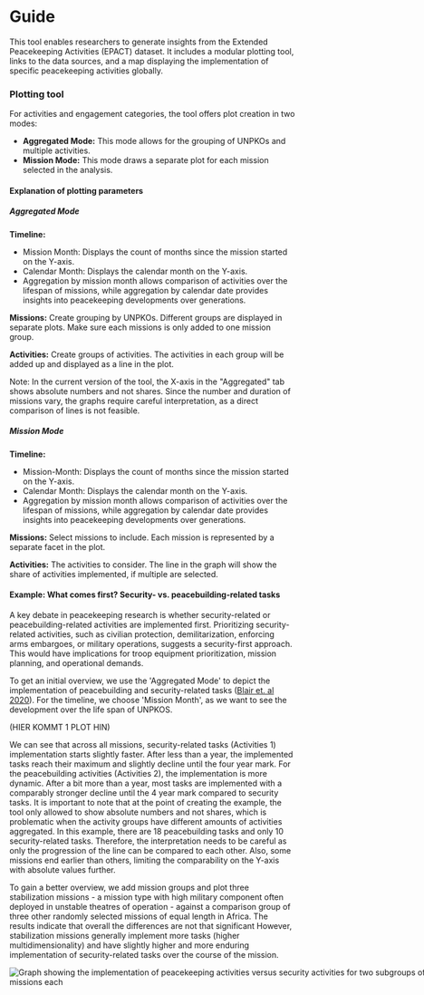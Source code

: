 # Guide

This tool enables researchers to generate insights from the Extended Peacekeeping Activities (EPACT) dataset. It includes a modular plotting tool, links to the data sources, and a map displaying the implementation of specific peacekeeping activities globally.

### Plotting tool

For activities and engagement categories, the tool offers plot creation in two modes:

- **Aggregated Mode:** This mode allows for the grouping of UNPKOs and multiple activities.
- **Mission Mode:** This mode draws a separate plot for each mission selected in the analysis.

#### Explanation of plotting parameters

##### Aggregated Mode

**Timeline:**
- Mission Month: Displays the count of months since the mission started on the Y-axis.
- Calendar Month: Displays the calendar month on the Y-axis.
- Aggregation by mission month allows comparison of activities over the lifespan of missions, while aggregation by calendar date provides insights into peacekeeping developments over generations.

**Missions:** Create grouping by UNPKOs. Different groups are displayed in separate plots. Make sure each missions is only added to one mission group.

**Activities:** Create groups of activities. The activities in each group will be added up and displayed as a line in the plot.

Note: In the current version of the tool, the X-axis in the "Aggregated" tab shows absolute numbers and not shares. Since the number and duration of missions vary, the graphs require careful interpretation, as a direct comparison of lines is not feasible.

##### Mission Mode

**Timeline:**
- Mission-Month: Displays the count of months since the mission started on the Y-axis.
- Calendar Month: Displays the calendar month on the Y-axis.
- Aggregation by mission month allows comparison of activities over the lifespan of missions, while aggregation by calendar date provides insights into peacekeeping developments over generations.

**Missions:** Select missions to include. Each mission is represented by a separate facet in the plot.

**Activities:** The activities to consider. The line in the graph will show the share of activities implemented, if multiple are selected.

#### Example: What comes first? Security- vs. peacebuilding-related tasks

A key debate in peacekeeping research is whether security-related or peacebuilding-related activities are implemented first. Prioritizing security-related activities, such as civilian protection, demilitarization, enforcing arms embargoes, or military operations, suggests a security-first approach. This would have implications for troop equipment prioritization, mission planning, and operational demands.

To get an initial overview, we use the 'Aggregated Mode' to depict the implementation of peacebuilding and security-related tasks (<a href="https://onlinelibrary.wiley.com/doi/full/10.1111/ajps.12650" target="_blank">Blair et. al 2020</a>). For the timeline, we choose 'Mission Month', as we want to see the development over the life span of UNPKOS.

(HIER KOMMT 1 PLOT HIN)

We can see that across all missions, security-related tasks (Activities 1) implementation starts slightly faster. After less than a year, the implemented tasks reach their maximum and slightly decline  until the four year mark. For the peacebuilding activities (Activities 2), the implementation is more dynamic. After a bit more than a year, most tasks are implemented with a comparably stronger decline until the 4 year mark compared to security tasks. It is important to note that at the point of creating the example, the tool only allowed to show absolute numbers and not shares, which is problematic when the activity groups have different amounts of activities aggregated. In this example, there are 18 peacebuilding tasks and only 10 security-related tasks. Therefore, the interpretation needs to be careful as only the progression of the line can be compared to each other. Also, some missions end earlier than others, limiting the comparability on the Y-axis with absolute values further.

To gain a better overview, we add mission groups and plot three stabilization missions - a mission type with high military component often deployed in unstable theatres of operation - against a comparison group of three other randomly selected missions of equal length in Africa. The results indicate that overall the differences are not that significant However, stabilization missions generally implement more tasks (higher multidimensionality) and have slightly higher and more enduring implementation of security-related tasks over the course of the mission.

<div style="width: 80vw; margin: auto">
<img src="example2.png" alt="Graph showing the implementation of peacekeeping activities versus security activities for two subgroups of 3 missions each", style="max-width: 100%; height: auto">
</div>
